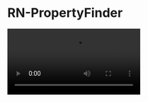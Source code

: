 # RN-PropertyFinder

<video controls>
  <source src="sources/demo.mov" type="video/mp4">
Your browser does not support the video tag.
</video>